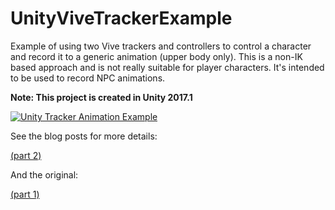 # UnityViveTrackerExample

Example of using two Vive trackers and controllers to control a character and record it to a generic animation (upper body only). This is a non-IK based approach and is not really suitable for player characters. It's intended to be used to record NPC animations.

**Note: This project is created in Unity 2017.1**

[![Unity Tracker Animation Example](https://img.youtube.com/vi/I1DSgMXcqNw/0.jpg)](https://www.youtube.com/watch?v=I1DSgMXcqNw)

See the blog posts for more details:

[(part 2)](https://medium.com/@davidwallin/recording-animations-with-the-vive-trackers-part-2-8646ba8d6b85)

And the original:

[(part 1)](https://medium.com/indie-game-devlogs/recording-character-animations-with-the-vive-trackers-fb39aef06e2a)
